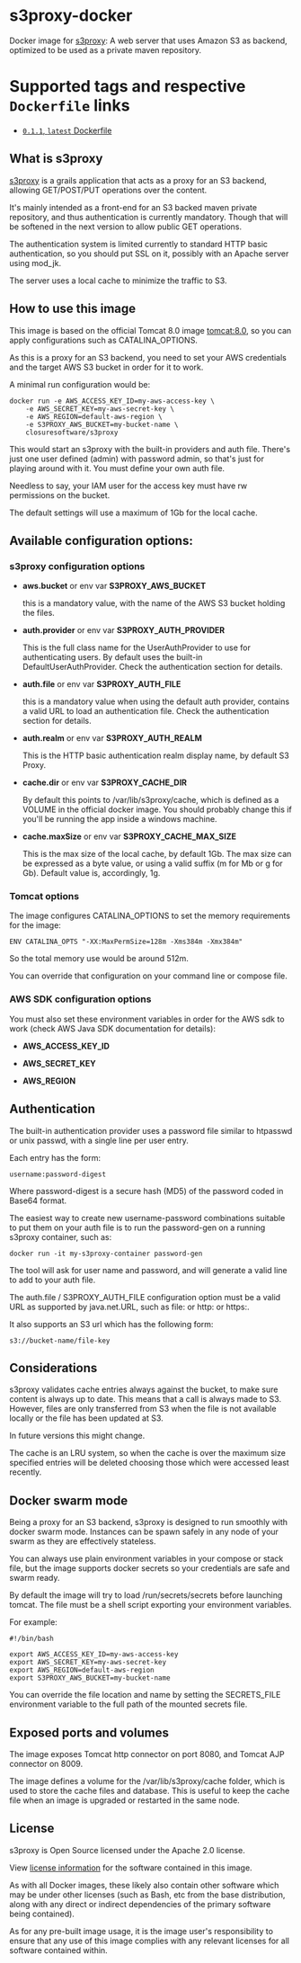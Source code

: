 # s3proxy-docker
Docker image for [s3proxy](https://github.com/closuresoftware/s3proxy): A web server that uses Amazon S3 as backend, optimized to be used as a private maven repository.

# Supported tags and respective `Dockerfile` links

-	[`0.1.1`, `latest` Dockerfile](https://github.com/closuresoftware/s3proxy-docker/blob/master/Dockerfile)

## What is s3proxy

[s3proxy](https://github.com/closuresoftware/s3proxy) is a grails application that acts as a proxy for an S3 backend, allowing GET/POST/PUT operations over the content.

It's mainly intended as a front-end for an S3 backed maven private repository, and thus authentication
is currently mandatory. Though that will be softened in the next version to allow public
GET operations.

The authentication system is limited currently to standard HTTP basic authentication,
 so you should put SSL on it, possibly with an Apache server using mod_jk.
 
The server uses a local cache to minimize the traffic to S3.

## How to use this image

This image is based on the official Tomcat 8.0 image [tomcat:8.0](https://hub.docker.com/_/tomcat/), so you can apply configurations such as CATALINA_OPTIONS.

As this is a proxy for an S3 backend, you need to set your AWS credentials and the target AWS S3 bucket in
order for it to work.

A minimal run configuration would be:

    docker run -e AWS_ACCESS_KEY_ID=my-aws-access-key \
        -e AWS_SECRET_KEY=my-aws-secret-key \
        -e AWS_REGION=default-aws-region \
        -e S3PROXY_AWS_BUCKET=my-bucket-name \
        closuresoftware/s3proxy

This would start an s3proxy with the built-in providers and auth file. 
There's just one user defined (admin) with password admin, so that's just for playing around
with it. You must define your own auth file.

Needless to say, your IAM user for the access key must have rw permissions on the bucket.

The default settings will use a maximum of 1Gb for the local cache.

## Available configuration options:

### s3proxy configuration options

* **aws.bucket** or env var **S3PROXY_AWS_BUCKET**

    this is a mandatory value, with the name of the AWS S3 bucket holding the files.
    
* **auth.provider** or env var **S3PROXY_AUTH_PROVIDER**

    This is the full class name for the UserAuthProvider to use for authenticating users.
    By default uses the built-in DefaultUserAuthProvider.
    Check the authentication section for details.

* **auth.file** or env var **S3PROXY_AUTH_FILE**

    this is a mandatory value when using the default auth provider, contains a valid URL to load an authentication
    file. Check the authentication section for details.

* **auth.realm** or env var **S3PROXY_AUTH_REALM**

    This is the HTTP basic authentication realm display name, by default S3 Proxy.
    
* **cache.dir** or env var **S3PROXY_CACHE_DIR**

    By default this points to /var/lib/s3proxy/cache, which is defined as a
    VOLUME in the official docker image. You should probably change this
    if you'll be running the app inside a windows machine.
    
* **cache.maxSize** or env var **S3PROXY_CACHE_MAX_SIZE**

    This is the max size of the local cache, by default 1Gb. The max size can be expressed
    as a byte value, or using a valid suffix (m for Mb or g for Gb). Default value is, accordingly,
    1g.

### Tomcat options

The image configures CATALINA_OPTIONS to set the memory requirements for the image:

    ENV CATALINA_OPTS "-XX:MaxPermSize=128m -Xms384m -Xmx384m"

So the total memory use would be around 512m.

You can override that configuration on your command line or compose file.

### AWS SDK configuration options

You must also set these environment variables in order for the AWS sdk to work (check AWS Java SDK documentation for details):

* **AWS_ACCESS_KEY_ID**

* **AWS_SECRET_KEY**

* **AWS_REGION**

## Authentication

The built-in authentication provider uses a password file similar to
htpasswd or unix passwd, with a single line per user entry.

Each entry has the form:

    username:password-digest

Where password-digest is a secure hash (MD5) of the password coded in Base64 format.

The easiest way to create new username-password combinations suitable to put them on your
auth file is to run the password-gen on a running s3proxy container, such as:

    docker run -it my-s3proxy-container password-gen

The tool will ask for user name and password, and will generate a valid line to add to your 
auth file.

The auth.file / S3PROXY_AUTH_FILE configuration option
must be a valid URL as supported by java.net.URL, such as file: or http: or https:.

It also supports an S3 url which has the following form:

    s3://bucket-name/file-key

## Considerations

s3proxy validates cache entries always against the bucket, to make sure content is always
up to date. This means that a call is always made to S3. However, files are only transferred
from S3 when the file is not available locally or the file has been updated at S3.

In future versions this might change.

The cache is an LRU system, so when the cache is over the maximum size specified entries will
be deleted choosing those which were accessed least recently.

## Docker swarm mode

Being a proxy for an S3 backend, s3proxy is designed to run smoothly with docker swarm mode.
Instances can be spawn safely in any node of your swarm as they are effectively stateless.

You can always use plain environment variables in your compose or stack file, but the image
supports docker secrets so your credentials are safe and swarm ready.

By default the image will try to load /run/secrets/secrets before launching tomcat.
The file must be a shell script exporting your environment variables.

For example:

    #!/bin/bash
    
    export AWS_ACCESS_KEY_ID=my-aws-access-key
    export AWS_SECRET_KEY=my-aws-secret-key
    export AWS_REGION=default-aws-region 
    export S3PROXY_AWS_BUCKET=my-bucket-name


You can override the file location and name by setting the SECRETS_FILE environment variable
to the full path of the mounted secrets file.

## Exposed ports and volumes

The image exposes Tomcat http connector on port 8080, and Tomcat AJP connector on 8009.


The image defines a volume for the /var/lib/s3proxy/cache folder, which is used to store
the cache files and database. This is useful to keep the cache file when an image is upgraded 
or restarted in the same node.
## License

s3proxy is Open Source licensed under the Apache 2.0 license.

View [license information](https://www.apache.org/licenses/LICENSE-2.0) for the software contained in this image.

As with all Docker images, these likely also contain other software which may be under other licenses 
(such as Bash, etc from the base distribution, along with any direct or 
indirect dependencies of the primary software being contained).

As for any pre-built image usage, it is the image user's responsibility to ensure that 
any use of this image complies with any relevant 
licenses for all software contained within.
